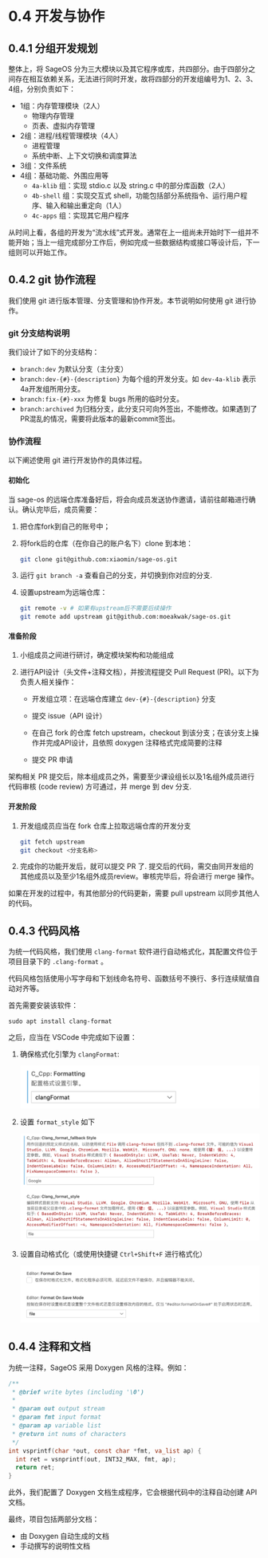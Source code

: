 # 0.4 开发与协作

## 0.4.1 分组开发规划

整体上，将 SageOS 分为三大模块以及其它程序或库，共四部分。由于四部分之间存在相互依赖关系，无法进行同时开发，故将四部分的开发组编号为1、2、3、4组，分别负责如下：

- 1组：内存管理模块（2人）
  - 物理内存管理
  - 页表、虚拟内存管理
- 2组：进程/线程管理模块（4人）
  - 进程管理
  - 系统中断、上下文切换和调度算法
- 3组：文件系统
- 4组：基础功能、外围应用等
  - `4a-klib` 组：实现 stdio.c 以及 string.c 中的部分库函数（2人）
  - `4b-shell` 组：实现交互式 shell，功能包括部分系统指令、运行用户程序、输入和输出重定向（1人）
  - `4c-apps` 组：实现其它用户程序

从时间上看，各组的开发为“流水线”式开发。通常在上一组尚未开始时下一组并不能开始；当上一组完成部分工作后，例如完成一些数据结构或接口等设计后，下一组则可以开始工作。

## 0.4.2 git 协作流程

我们使用 git 进行版本管理、分支管理和协作开发。本节说明如何使用 git 进行协作。

### git 分支结构说明

我们设计了如下的分支结构：

- `branch:dev` 为默认分支（主分支）
- `branch:dev-{#}-{description}` 为每个组的开发分支。如 `dev-4a-klib` 表示4a开发组所用分支。
- `branch:fix-{#}-xxx` 为修复 bugs 所用的临时分支。
- `branch:archived` 为归档分支，此分支只可向外签出，不能修改。如果遇到了PR混乱的情况，需要将此版本的最新commit签出。

### 协作流程

以下阐述使用 git 进行开发协作的具体过程。

#### 初始化

当 sage-os 的远端仓库准备好后，将会向成员发送协作邀请，请前往邮箱进行确认。确认完毕后，成员需要：

1. 把仓库fork到自己的账号中；

2. 将fork后的仓库（在你自己的账户名下）clone 到本地：

   ```bash
   git clone git@github.com:xiaomin/sage-os.git
   ```

3. 运行 `git branch -a` 查看自己的分支，并切换到你对应的分支.

4. 设置upstream为远端仓库：

   ```bash
   git remote -v # 如果有upstream后不需要后续操作
   git remote add upstream git@github.com:moeakwak/sage-os.git
   ```

#### 准备阶段

1. 小组成员之间进行研讨，确定模块架构和功能组成

2. 进行API设计（头文件+注释文档），并按流程提交 Pull Request (PR)。以下为负责人相关操作：

   - 开发组立项：在远端仓库建立 `dev-{#}-{description}` 分支

   - 提交 issue（API 设计）

   - 在自己 fork 的仓库 fetch upstream，checkout 到该分支；在该分支上操作并完成API设计，且依照 doxygen 注释格式完成简要的注释

   - 提交 PR 申请

架构相关 PR 提交后，除本组成员之外，需要至少课设组长以及1名组外成员进行代码审核 (code review) 方可通过，并 merge 到 dev 分支.

#### 开发阶段

1. 开发组成员应当在 fork 仓库上拉取远端仓库的开发分支

   ```bash
   git fetch upstream
   git checkout <分支名称>
   ```

2. 完成你的功能开发后，就可以提交 PR 了. 提交后的代码，需交由同开发组的其他成员以及至少1名组外成员review。审核完毕后，将会进行 merge 操作。

如果在开发的过程中，有其他部分的代码更新，需要 pull upstream 以同步其他人的代码。

## 0.4.3 代码风格

为统一代码风格，我们使用 `clang-format` 软件进行自动格式化，其配置文件位于项目目录下的 `.clang-format` 。

代码风格包括使用小写字母和下划线命名符号、函数括号不换行、多行连续赋值自动对齐等。

首先需要安装该软件：

```shell
sudo apt install clang-format
```

之后，应当在 VSCode 中完成如下设置：

1. 确保格式化引擎为 `clangFormat`:

   ![](./assets/0411.png)

2. 设置 `format_style` 如下

   ![](./assets/0412.png)

3. 设置自动格式化（或使用快捷键 `Ctrl+Shift+F` 进行格式化）

   ![](./assets/0413.png)

## 0.4.4 注释和文档

为统一注释，SageOS 采用 Doxygen 风格的注释。例如：

```c
/**
 * @brief write bytes (including '\0')
 *
 * @param out output stream
 * @param fmt input format
 * @param ap variable list
 * @return int nums of characters
 */
int vsprintf(char *out, const char *fmt, va_list ap) {
  int ret = vsnprintf(out, INT32_MAX, fmt, ap);
  return ret;
}
```

此外，我们配置了 Doxygen 文档生成程序，它会根据代码中的注释自动创建 API 文档。

最终，项目包括两部分文档：

- 由 Doxygen 自动生成的文档
- 手动撰写的说明性文档

